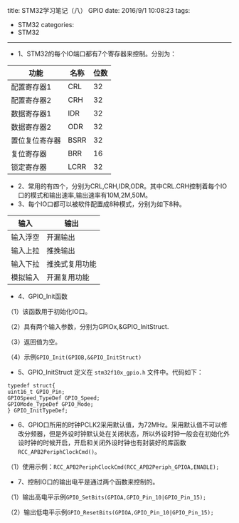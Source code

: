 title: STM32学习笔记（八） GPIO
date: 2016/9/1 10:08:23
tags:
- STM32
categories:
- STM32
---

- 1、STM32的每个IO端口都有7个寄存器来控制。分别为：

功能 | 名称 | 位数
---|---|---
配置寄存器1 | CRL |32
配置寄存器2 | CRH |32
数据寄存器1 | IDR |32
数据寄存器2 | ODR |32
置位复位寄存器 | BSRR |32
复位寄存器| BRR | 16
锁定寄存器| LCRR |32

<!-- more -->

- 2、常用的有四个，分别为CRL,CRH,IDR,ODR。其中CRL.CRH控制着每个IO口的模式和输出速率,输出速率有10M,2M,50M。
- 3、每个IO口都可以被软件配置成8种模式，分别为如下8种。

输入 | 输出
---|---
输入浮空 | 开漏输出
输入上拉 | 推挽输出
输入下拉 | 推挽式复用功能
模拟输入 | 开漏复用功能

- 4、GPIO_Init函数

（1）该函数用于初始化IO口。

（2）具有两个输入参数，分别为GPIOx,&GPIO_InitStruct.

（3）返回值为空。

（4）示例`GPIO_Init(GPIOB,&GPIO_InitStruct)`

- 5、GPIO_InitStruct 定义在 `stm32f10x_gpio.h` 文件中。代码如下：

```
typedef struct{
uint16_t GPIO_Pin;
GPIOSpeed_TypeDef GPIO_Speed;
GPIOMode_TypeDef GPIO_Mode;
} GPIO_InitTypeDef;

```
- 6、GPIO口所用的时钟PCLK2采用默认值，为72MHz。采用默认值不可以修改分频器，但是外设时钟默认处在关闭状态，所以外设时钟一般会在初始化外设时钟的时候开启，开启和关闭外设时钟也有封装好的库函数`RCC_APB2PeriphClockCmd()`。

（1）使用示例：`RCC_APB2PeriphClockCmd(RCC_APB2Periph_GPIOA,ENABLE);`

- 7、控制IO口的输出电平是通过两个函数来控制的。

（1）输出高电平示例`GPIO_SetBits(GPIOA,GPIO_Pin_10|GPIO_Pin_15);`

（2）输出低电平示例`GPIO_ResetBits(GPIOA,GPIO_Pin_10|GPIO_Pin_15);`

